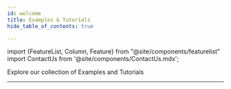 ```yaml
---
id: welcome
title: Examples & Tutorials
hide_table_of_contents: true

---
```


import {FeatureList, Column, Feature} from "@site/components/featurelist"
import ContactUs from '@site/components/ContactUs.mdx';

Explore our collection of Examples and Tutorials

<FeatureList>
  <Column title="Examples">
    <Feature url="/tutorials/examples/hello-near" title="Hello NEAR" subtitle="A friendly app that stores a greeting" image="hello-near.png" />
    <Feature url="/tutorials/examples/count-near" title="Count on NEAR" subtitle="A counter in the blockchain" image="count-near.png" />
    <Feature url="/tutorials/examples/guest-book" title="Guest Book" subtitle="Create a simple guest book" image="guest-book.png" />
    <Feature url="/tutorials/examples/donation" title="Donation" subtitle="How to receive and send tokens" image="donation.png" />
    <Feature url="/tutorials/examples/xcc" title="Cross-Contract Call" subtitle="Learn how to call other contracts" image="cross-call.png" />
    <Feature url="/tutorials/examples/coin-flip" title="Coin Flip Game" subtitle="Learn to create basic random numbers" image="random.png" />
  </Column>
  <Column title="How to: DeFi & Governance">
    <Feature url="/develop/relevant-contracts/ft" title="Fungible Tokens" subtitle="Learn how to use and make FT" image="ft.png" />
    <Feature url="/develop/relevant-contracts/nft" title="Non-Fungible Tokens" subtitle="Enter the NFT space" image="nft.png" />
    <Feature url="/develop/relevant-contracts/dao" title="Autonomous Organizations" subtitle="Understand autonomous organizations" image="dao.png" />
  </Column>
  <Column title="From Zero to Hero">
    <Feature url="/tutorials/nfts/js/introduction" title="Master NFTs on NEAR (JS)" subtitle="Learn everything about NFT in JS" image="nft-marketplace-js.png" />
    <Feature url="/tutorials/nfts/introduction" title="Master NFTs on NEAR (RS)" subtitle="Learn everything about NFT in Rust" image="nft-marketplace-rs.png" />
    <Feature url="/tutorials/fts/introduction" title="Fungible Tokens 101" subtitle="Learn everything about fungible tokens" image="ft.png" />
    <Feature url="/tutorials/crosswords/basics/overview" title="Crossword Game" subtitle="Build a Crossword Game from zero" image="crossword.png" />
  </Column>
</FeatureList>

---

<ContactUs />
